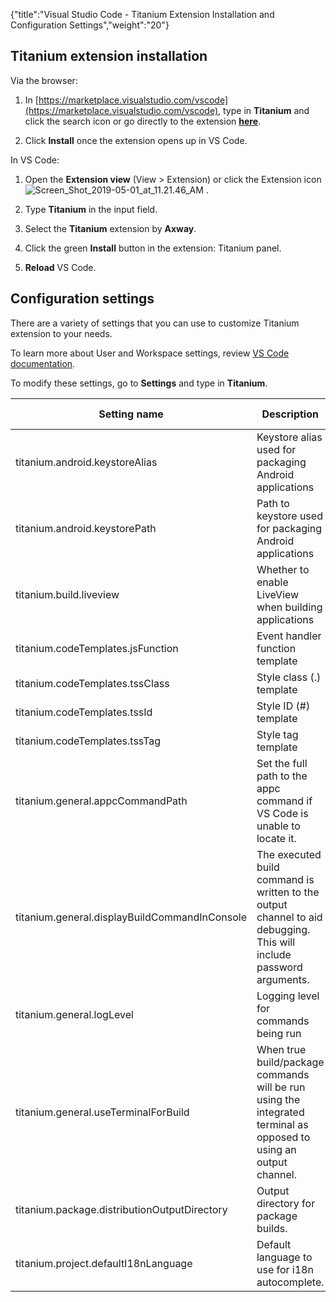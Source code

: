 {"title":"Visual Studio Code - Titanium Extension Installation and Configuration Settings","weight":"20"}

## Titanium extension installation

Via the browser:

1. In [https://marketplace.visualstudio.com/vscode](https://marketplace.visualstudio.com/vscode), type in **Titanium** and click the search icon or go directly to the extension **[here](https://marketplace.visualstudio.com/items?itemName=axway.vscode-titanium)**.

2. Click **Install** once the extension opens up in VS Code.

In VS Code:

1. Open the **Extension view** (View > Extension) or click the Extension icon ![Screen_Shot_2019-05-01_at_11.21.46_AM](/Images/appc/download/thumbnails/60131174/Screen_Shot_2019-05-01_at_11.21.46_AM.png) .

2. Type **Titanium** in the input field.

3. Select the **Titanium** extension by **Axway**.

4. Click the green **Install** button in the extension: Titanium panel.

5. **Reload** VS Code.

## Configuration settings

There are a variety of settings that you can use to customize Titanium extension to your needs.

To learn more about User and Workspace settings, review [VS Code documentation](https://code.visualstudio.com/docs/getstarted/settings).

To modify these settings, go to **Settings** and type in **Titanium**.

| Setting name | Description | Default value |
| --- | --- | --- |
| titanium.android.keystoreAlias | Keystore alias used for packaging Android applications | No Default |
| titanium.android.keystorePath | Path to keystore used for packaging Android applications | No Default |
| titanium.build.liveview | Whether to enable LiveView when building applications | true |
| titanium.codeTemplates.jsFunction | Event handler function template | \\nfunction ${text}(e){\\n}\\n |
| titanium.codeTemplates.tssClass | Style class (.) template | \\n'.${text}': {\\n}\\n |
| titanium.codeTemplates.tssId | Style ID (#) template | \\n'#${text}': {\\n}\\n |
| titanium.codeTemplates.tssTag | Style tag template | \\n'${text}': {\\n}\\n |
| titanium.general.appcCommandPath | Set the full path to the appc command if VS Code is unable to locate it. | appc |
| titanium.general.displayBuildCommandInConsole | The executed build command is written to the output channel to aid debugging. This will include password arguments. | true |
| titanium.general.logLevel | Logging level for commands being run | info |
| titanium.general.useTerminalForBuild | When true build/package commands will be run using the integrated terminal as opposed to using an output channel. | true |
| titanium.package.distributionOutputDirectory | Output directory for package builds. | dist |
| titanium.project.defaultI18nLanguage | Default language to use for i18n autocomplete. | en |
